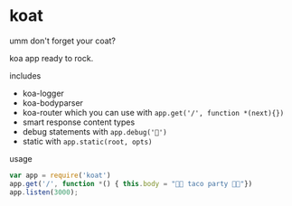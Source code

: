 # koat

umm don't forget your coat?

koa app ready to rock.

includes
* koa-logger
* koa-bodyparser
* koa-router which you can use with `app.get('/', function *(next){})`
* smart response content types
* debug statements with `app.debug('💯')`
* static with `app.static(root, opts)`

usage
```js
var app = require('koat')
app.get('/', function *() { this.body = "🎉🌮 taco party 🌮🎉"})
app.listen(3000);
```
